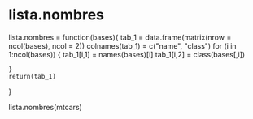 # lista.nombres


lista.nombres = function(bases){
    tab_1 = data.frame(matrix(nrow = ncol(bases), ncol = 2))
    colnames(tab_1) = c("name", "class")
    for (i in 1:ncol(bases)) {
        tab_1[i,1] = names(bases)[i]
        tab_1[i,2] = class(bases[,i])
        
    }
    return(tab_1)
}

lista.nombres(mtcars)
